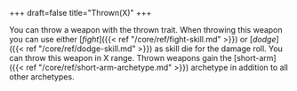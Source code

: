 +++
draft=false
title="Thrown(X)"
+++

You can throw a weapon with the thrown trait. When throwing this weapon you  can use either [*fight*]({{< ref "/core/ref/fight-skill.md" >}}) or [*dodge*]({{< ref "/core/ref/dodge-skill.md" >}}) as skill die for the damage roll. You can throw this weapon in X range. Thrown weapons gain the [short-arm]({{< ref "/core/ref/short-arm-archetype.md" >}}) archetype in addition to all other archetypes.
